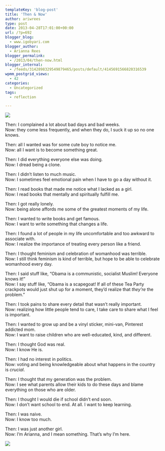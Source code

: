 ```yaml
---
templateKey: 'blog-post'
title: 'Then & Now'
author: ariwrees
type: post
date: 2013-04-28T17:01:00+00:00
url: /?p=692
blogger_blog:
  - www.igobyari.com
blogger_author:
  - Arianna Rees
blogger_permalink:
  - /2013/04/then-now.html
blogger_internal:
  - /feeds/3142898329549879465/posts/default/4145691566820316539
wpmm_postgrid_views:
  - 42
categories:
  - Uncategorized
tags:
  - reflection

---
```

[![](https://sphotos-b.xx.fbcdn.net/hphotos-prn1/30853_1482440858612_6787569_n.jpg)](https://sphotos-b.xx.fbcdn.net/hphotos-prn1/30853_1482440858612_6787569_n.jpg)

Then: I complained a lot about bad days and bad weeks.  
Now: they come less frequently, and when they do, I suck it up so no one knows.

Then: all I wanted was for some cute boy to notice me.  
Now: all I want is to become something great.

Then: I did everything everyone else was doing.  
Now: I dread being a clone.

Then: I didn’t listen to much music.  
Now: I sometimes feel emotional pain when I have to go a day without it.

Then: I read books that made me notice what I lacked as a girl.  
Now: I read books that mentally and spiritually fulfill me.

Then: I got really lonely.  
Now: being alone affords me some of the greatest moments of my life.

Then: I wanted to write books and get famous.  
Now: I want to write something that changes a life.

Then: I found a lot of people in my life uncomfortable and too awkward to associate with.  
Now: I realize the importance of treating every person like a friend.

Then: I thought feminism and celebration of womanhood was terrible.  
Now: I still think feminism is kind of terrible, but hope to be able to celebrate womanhood every day.

Then: I said stuff like, “Obama is a communistic, socialist Muslim! Everyone knows it!”  
Now: I say stuff like, “Obama is a scapegoat! If all of these Tea Party crackpots would just shut up for a moment, they’d realize that _they’re_ the problem.”

Then: I took pains to share every detail that wasn’t really important.  
Now: realizing how little people tend to care, I take care to share what I feel is important.

Then: I wanted to grow up and be a vinyl sticker, mini-van, Pinterest addicted mom.  
Now: I want to raise children who are well-educated, kind, and different.

Then: I thought God was real.  
Now: I know He is.

Then: I had no interest in politics.  
Now: voting and being knowledgeable about what happens in the country is _crucial_.

Then: I thought that my generation was the problem.  
Now: I see what parents allow their kids to do these days and blame everything on those who are older.

Then: I thought I would die if school didn’t end soon.  
Now: I don’t want school to end. At all. I want to keep learning.

Then: I was naive.  
Now: I know too much.

Then: I was just another girl.  
Now: I’m Arianna, and I mean something. That’s why I’m here.

[![](https://sphotos-a.xx.fbcdn.net/hphotos-prn1/551309_551873711511632_2000444468_n.jpg)](https://sphotos-a.xx.fbcdn.net/hphotos-prn1/551309_551873711511632_2000444468_n.jpg)